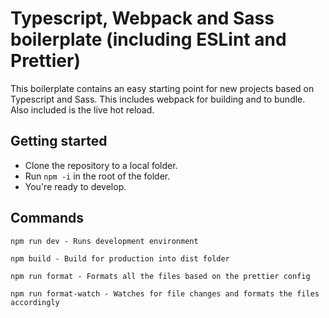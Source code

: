 # Typescript, Webpack and Sass boilerplate (including ESLint and Prettier)

This boilerplate contains an easy starting point for new projects based on Typescript and Sass. This includes webpack for building and to bundle. Also included is the live hot reload.

## Getting started

- Clone the repository to a local folder.
- Run `npm -i` in the root of the folder.
- You're ready to develop.

## Commands

```javacript
npm run dev - Runs development environment

npm build - Build for production into dist folder

npm run format - Formats all the files based on the prettier config

npm run format-watch - Watches for file changes and formats the files accordingly
```
